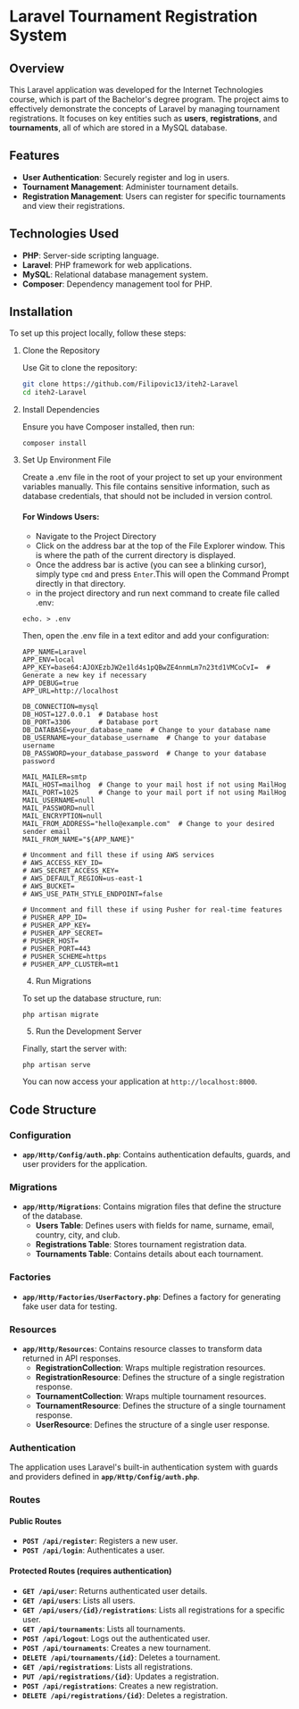 # Laravel Tournament Registration System

## Overview

This Laravel application was developed for the Internet Technologies course, which is part of the Bachelor's degree program. The project aims to effectively demonstrate the concepts of Laravel by managing tournament registrations. It focuses on key entities such as **users**, **registrations**, and **tournaments**, all of which are stored in a MySQL database.

## Features

-   **User Authentication**: Securely register and log in users.
-   **Tournament Management**: Administer tournament details.
-   **Registration Management**: Users can register for specific tournaments and view their registrations.

## Technologies Used

-   **PHP**: Server-side scripting language.
-   **Laravel**: PHP framework for web applications.
-   **MySQL**: Relational database management system.
-   **Composer**: Dependency management tool for PHP.

## Installation

To set up this project locally, follow these steps:

1. Clone the Repository

    Use Git to clone the repository:

    ```bash
    git clone https://github.com/Filipovic13/iteh2-Laravel
    cd iteh2-Laravel
    ```

2. Install Dependencies

    Ensure you have Composer installed, then run:

    ```
    composer install
    ```

3. Set Up Environment File

    Create a .env file in the root of your project to set up your environment variables manually. This file contains sensitive information, such as database credentials, that should not be included in version control.

    #### For Windows Users:

    - Navigate to the Project Directory
    - Click on the address bar at the top of the File Explorer window. This is where the path of the current directory is displayed.
    - Once the address bar is active (you can see a blinking cursor), simply type `cmd` and press `Enter`.This will open the Command Prompt directly in that directory.
    - in the project directory and run next command to create file called .env:

    ```
    echo. > .env
    ```

    Then, open the .env file in a text editor and add your configuration:

    ```
    APP_NAME=Laravel
    APP_ENV=local
    APP_KEY=base64:AJOXEzbJW2e1ld4s1pQBwZE4nnmLm7n23td1VMCoCvI=  # Generate a new key if necessary
    APP_DEBUG=true
    APP_URL=http://localhost

    DB_CONNECTION=mysql
    DB_HOST=127.0.0.1  # Database host
    DB_PORT=3306       # Database port
    DB_DATABASE=your_database_name  # Change to your database name
    DB_USERNAME=your_database_username  # Change to your database username
    DB_PASSWORD=your_database_password  # Change to your database password

    MAIL_MAILER=smtp
    MAIL_HOST=mailhog  # Change to your mail host if not using MailHog
    MAIL_PORT=1025     # Change to your mail port if not using MailHog
    MAIL_USERNAME=null
    MAIL_PASSWORD=null
    MAIL_ENCRYPTION=null
    MAIL_FROM_ADDRESS="hello@example.com"  # Change to your desired sender email
    MAIL_FROM_NAME="${APP_NAME}"

    # Uncomment and fill these if using AWS services
    # AWS_ACCESS_KEY_ID=
    # AWS_SECRET_ACCESS_KEY=
    # AWS_DEFAULT_REGION=us-east-1
    # AWS_BUCKET=
    # AWS_USE_PATH_STYLE_ENDPOINT=false

    # Uncomment and fill these if using Pusher for real-time features
    # PUSHER_APP_ID=
    # PUSHER_APP_KEY=
    # PUSHER_APP_SECRET=
    # PUSHER_HOST=
    # PUSHER_PORT=443
    # PUSHER_SCHEME=https
    # PUSHER_APP_CLUSTER=mt1

    ```

    4. Run Migrations

    To set up the database structure, run:

    ```
    php artisan migrate
    ```

    5. Run the Development Server

    Finally, start the server with:

    ```
    php artisan serve
    ```

    You can now access your application at `http://localhost:8000`.

## Code Structure

### Configuration

-   **`app/Http/Config/auth.php`**: Contains authentication defaults, guards, and user providers for the application.

### Migrations

-   **`app/Http/Migrations`**: Contains migration files that define the structure of the database.
    -   **Users Table**: Defines users with fields for name, surname, email, country, city, and club.
    -   **Registrations Table**: Stores tournament registration data.
    -   **Tournaments Table**: Contains details about each tournament.

### Factories

-   **`app/Http/Factories/UserFactory.php`**: Defines a factory for generating fake user data for testing.

### Resources

-   **`app/Http/Resources`**: Contains resource classes to transform data returned in API responses.
    -   **RegistrationCollection**: Wraps multiple registration resources.
    -   **RegistrationResource**: Defines the structure of a single registration response.
    -   **TournamentCollection**: Wraps multiple tournament resources.
    -   **TournamentResource**: Defines the structure of a single tournament response.
    -   **UserResource**: Defines the structure of a single user response.

### Authentication

The application uses Laravel's built-in authentication system with guards and providers defined in **`app/Http/Config/auth.php`**.

### Routes

#### Public Routes

-   **`POST /api/register`**: Registers a new user.
-   **`POST /api/login`**: Authenticates a user.

#### Protected Routes (requires authentication)

-   **`GET /api/user`**: Returns authenticated user details.
-   **`GET /api/users`**: Lists all users.
-   **`GET /api/users/{id}/registrations`**: Lists all registrations for a specific user.
-   **`GET /api/tournaments`**: Lists all tournaments.
-   **`POST /api/logout`**: Logs out the authenticated user.
-   **`POST /api/tournaments`**: Creates a new tournament.
-   **`DELETE /api/tournaments/{id}`**: Deletes a tournament.
-   **`GET /api/registrations`**: Lists all registrations.
-   **`PUT /api/registrations/{id}`**: Updates a registration.
-   **`POST /api/registrations`**: Creates a new registration.
-   **`DELETE /api/registrations/{id}`**: Deletes a registration.
